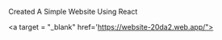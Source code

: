 Created A Simple Website Using React

<a target = "_blank" href='https://website-20da2.web.app/"></a>
